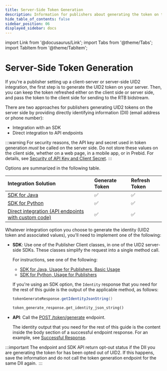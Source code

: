 ```yaml
---
title: Server-Side Token Generation
description: Information for publishers about generating the token on the server side.
hide_table_of_contents: false
sidebar_position: 06
displayed_sidebar: docs
---
```


import Link from '@docusaurus/Link';
import Tabs from '@theme/Tabs';
import TabItem from '@theme/TabItem';

# Server-Side Token Generation

If you're a publisher setting up a client-server or server-side UID2 integration, the first step is to generate the UID2 token on your server. Then, you can keep the token refreshed either on the client side or server side, and pass the token to the client side for sending to the RTB bidstream.

There are two approaches for publishers generating UID2 tokens on the server side by providing directly identifying information (<Link href="../ref-info/glossary-uid#gl-dii">DII</Link>) (email address or phone number):

- Integration with an SDK
- Direct integration to API endpoints

:::warning
For security reasons, the API key and secret used in token generation *must* be called on the server side. Do not store these values on the client side, whether on a web page, in a mobile app, or in Prebid. For details, see [Security of API Key and Client Secret](../getting-started/gs-credentials.md#security-of-api-key-and-client-secret).
:::

Options are summarized in the following table.

| Integration Solution | Generate Token | Refresh Token |
| :--- | :--- | :--- |
| [SDK for Java](../sdks/sdk-ref-java.md) | ✅ | ✅ |
| [SDK for Python](../sdks/sdk-ref-python.md) | ✅ | ✅ |
| [Direct integration (API endpoints with custom code)](../endpoints/post-token-generate.md) | ✅ | ✅ |

Whatever integration option you choose to generate the <Link href="../ref-info/glossary-uid#gl-identity">identity</Link> (UID2 token and associated values), you'll need to implement one of the following:

-  **SDK**: Use one of the Publisher Client classes, in one of the UID2 server-side SDKs. These classes simplify the request into a single method call. 

   For instructions, see one of the following:
   
   - [SDK for Java, Usage for Publishers, Basic Usage](../sdks/sdk-ref-java.md#basic-usage)
   - [SDK for Python, Usage for Publishers](../sdks/sdk-ref-python.md#usage-for-publishers)

   If you're using an SDK option, the `Identity` response that you need for the rest of this guide is the output of the applicable method, as follows:

   <Tabs groupId="language-selection">
   <TabItem value='java' label='Java'>

   ```java
   tokenGenerateResponse.getIdentityJsonString()
   ```

   </TabItem>
   <TabItem value='py' label='Python'>

   ```py
   token_generate_response.get_identity_json_string()
   ```

   </TabItem>
   </Tabs>

- **API**: Call the [POST&nbsp;/token/generate](../endpoints/post-token-generate.md) endpoint.

  The identity output that you need for the rest of this guide is the content inside the body section of a successful endpoint response. For an example, see [Successful Response](../endpoints/post-token-generate.md#successful-response).
  
:::important
The endpoint and SDK API return opt-out status if the <Link href="../ref-info/glossary-uid#gl-dii">DII</Link> you are generating the token for has been opted out of UID2. If this happens, save the information and do not call the token generation endpoint for the same DII again. 
:::
